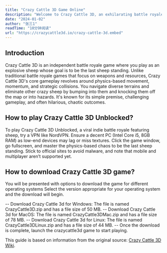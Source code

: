 ```yaml
---
title: "Crazy Cattle 3D Game Online"
description: "Welcome to Crazy Cattle 3D, an exhilarating battle royale game where you control explosive sheep in a chaotic survival challenge across three distinct global environments. Master physics-based movement, outwit your opponents, and be the last sheep standing!"
date: "2024-01-02"
author: "张三1"
readTime: "10分钟阅读"
url: "https://crazycattle3d.io/crazy-cattle-3d.embed"
---
```


## Introduction

Crazy Cattle 3D is an independent battle royale game where you play as an explosive sheep whose goal is to be the last sheep standing. Unlike traditional battle royale games that focus on weapons and resources, Crazy Cattle 3D's core gameplay revolves around physics-based movement, momentum, and strategic collisions. You navigate diverse terrains and eliminate other crazy sheep by bumping into them and knocking them off the map or into hazards. It's known for its simple premise, challenging gameplay, and often hilarious, chaotic outcomes.


## How to play Crazy Cattle 3D Unblocked?

To play Crazy Cattle 3D Unblocked, a viral indie battle royale featuring sheep, try a VPN like NordVPN. Ensure a decent PC (Intel Core i5, 8GB RAM) as low-end devices may lag or miss textures. Click the game window, go fullscreen, and master the physics-based chaos to be the last sheep standing. Stick to official sites to avoid malware, and note that mobile and multiplayer aren’t supported yet.

## How to download Crazy Cattle 3D game?

You will be presented with options to download the game for different operating systems
Select the version appropriate for your operating system and the download will begin.

-- Download Crazy Cattle 3d for Windows: The file is named CrazyCattle3D.zip and has a file size of 50 MB.
-- Download Crazy Cattle 3d for MacOS: The file is named CrazyCattle3DMac.zip and has a file size of 78 MB.
-- Download Crazy Cattle 3d for Linux: The file is named CrazyCattle3DLinux.zip and has a file size of 44 MB.
-- Once the download is complete, launch the crazycattle3d game to start playing.

This guide is based on information from the original source: [Crazy Cattle 3D Wiki](https://crazycattle3d.io/).